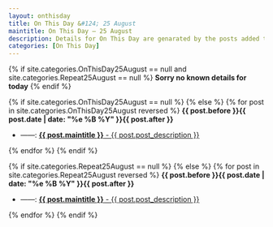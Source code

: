 ```yaml
---
layout: onthisday
title: On This Day &#124; 25 August
maintitle: On This Day — 25 August
description: Details for On This Day are genarated by the posts added to the website so the content is subject to changes/updates over time.
categories: [On This Day]
---
```


{% if site.categories.OnThisDay25August == null and site.categories.Repeat25August == null %}
<strong>Sorry no known details for today</strong>
{% endif %}

{% if site.categories.OnThisDay25August == null %}
{% else %}
{% for post in site.categories.OnThisDay25August reversed %}
<strong>{{ post.before }}{{ post.date | date: "%e %B %Y" }}{{ post.after }}</strong>
<ul>
<li> ——: <a class="{{ post.class }}" href="{{ post.url }}"><strong>{{ post.maintitle }}</strong> - {{ post.post_description }}</a></li>
</ul>
{% endfor %}
{% endif %}

{% if site.categories.Repeat25August == null %}
{% else %}
{% for post in site.categories.Repeat25August reversed %}
<strong>{{ post.before }}{{ post.date | date: "%e %B %Y" }}{{ post.after }}</strong>
<ul>
<li> ——: <a class="{{ post.class }}" href="{{ post.url }}"><strong>{{ post.maintitle }}</strong> - {{ post.post_description }}</a></li>
</ul>
{% endfor %}
{% endif %}
